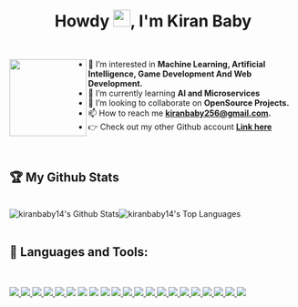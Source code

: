 <!-- <a href="#"><div align="center"><img width="150px" height="auto" src="https://user-images.githubusercontent.com/50899339/137167198-0a2eed00-ed0b-43a0-ad00-31fe84a728e5.png" /></div></a> -->

<h1 align="center">Howdy <img src="https://raw.githubusercontent.com/MartinHeinz/MartinHeinz/master/wave.gif" width="30px" height="30px">, I'm Kiran Baby</h1>

<br/>

<a href="#"><img align= "left" width="135px" height="auto" src="https://user-images.githubusercontent.com/50899339/137167198-0a2eed00-ed0b-43a0-ad00-31fe84a728e5.png" /></a>

<p float="left">
    
- 👀 I’m interested in **Machine Learning, Artificial Intelligence, Game Development And Web Development.**
- 🌱 I’m currently learning **AI and Microservices**
- 💞️ I’m looking to collaborate on **OpenSource Projects.**
- 📫 How to reach me **kiranbaby256@gmail.com.**
- 👉 Check out my other Github account **[Link here](https://github.com/kiranbaby1425)**
    
</p>


<br/>

    
## 🏆 My Github Stats

<br/>
  
<div>
<!--     <img src="https://github-readme-streak-stats.herokuapp.com/?user=kiranbaby14&theme=black-ice&hide_border=true&stroke=0000&background=060A0CD0" alt="kiranbaby14's streak"/>  -->
    <img src="https://github-readme-stats.vercel.app/api?username=kiranbaby14&show_icons=true&count_private=true&theme=react&hide_border=true&bg_color=0D1117" alt="kiranbaby14's Github Stats"/><img src="https://github-readme-stats.vercel.app/api/top-langs/?username=kiranbaby14&langs_count=8&count_private=true&layout=compact&theme=react&hide_border=true&bg_color=0D1117" alt="kiranbaby14's Top Languages"/>
</div>



<br/>


## 🚀 Languages and Tools:
<br/>
<p align="left"> 
    <a href="https://www.mongodb.com/"> <img src="https://img.icons8.com/color/48/000000/mongodb.png"/> </a>
    <a href="https://expressjs.com/"> <img src="https://img.icons8.com/color/48/000000/express-js.png"/> </a>
    <a href="https://reactjs.org/"> <img src="https://img.icons8.com/color/48/000000/react-native.png"/> </a>
    <a href="https://nodejs.org"> <img src="https://img.icons8.com/color/48/000000/nodejs.png"/> </a> 
    <a href="https://mongoosejs.com/"> <img src="https://img.icons8.com/color/48/000000/mongoose.png"/> </a>
    <a href="https://www.docker.com/"><img src="https://img.icons8.com/ios-filled/50/000000/docker.png"/></a>
    <a href="https://icons8.com/icon/39848/unity"><img src="https://img.icons8.com/ios-filled/50/000000/unity.png"/></a>
    <a href="https://icons8.com/icon/04OFrkjznvcd/android-studio"><img src="https://img.icons8.com/color/48/000000/android-studio--v3.png"/></a>
    <a href="https://icons8.com/icon/qV-JzWYl9dzP/django"><img src="https://img.icons8.com/color/48/000000/django.png"/></a>
    <a href="https://www.python.org"> <img src="https://img.icons8.com/color/48/000000/python.png"/> </a> 
    <a href="https://developer.mozilla.org/en-US/docs/Web/JavaScript"> <img src="https://img.icons8.com/color/48/000000/javascript.png"/> </a> 
    <a href="https://docs.soliditylang.org/en/v0.8.17/"> <img src="https://img.icons8.com/color/48/000000/solidity.png"/> </a>
    <a href="https://www.java.com/en/"> <img src="https://img.icons8.com/color/48/000000/java.png"/> </a>
    <a href="https://www.tensorflow.org/"> <img src="https://img.icons8.com/color/48/000000/tensorflow.png"/> </a>
    <a href="https://numpy.org/"> <img src="https://img.icons8.com/color/48/000000/numpy.png"/> </a>
    <a href="https://pandas.pydata.org/"> <img src="https://img.icons8.com/color/48/000000/pandas.png"/> </a>
    <a href="https://firebase.google.com/"> <img src="https://img.icons8.com/color/48/000000/firebase.png"/> </a> 
    <a href="https://git-scm.com/"> <img src="https://img.icons8.com/color/48/000000/git.png"/> </a> 
    <a href="https://www.w3.org/html/"> <img src="https://img.icons8.com/color/48/000000/html-5.png"/> </a> 
    <a href="https://www.w3schools.com/css/"> <img src="https://img.icons8.com/color/48/000000/css3.png"/> </a> 
    <a href="https://getbootstrap.com"> <img src="https://img.icons8.com/color/48/000000/bootstrap.png"/> </a> 

<br/>

<br/>


<!---
kiranbaby14/kiranbaby14 is a ✨ special ✨ repository because its `README.md` (this file) appears on your GitHub profile.
You can click the Preview link to take a look at your changes.
--->

